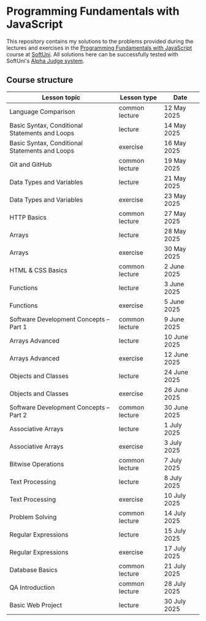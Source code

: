 Programming Fundamentals with JavaScript
========================================

This repository contains my solutions to the problems provided during the lectures and exercises in the [Programming Fundamentals with JavaScript](https://softuni.bg/trainings/4939/programming-fundamentals-with-javascript-may-2025) course at [SoftUni](https://softuni.bg). All solutions here can be successfully tested with SoftUni's [Alpha Judge system](https://alpha.judge.softuni.org).

Course structure
----------------

| Lesson topic                                   | Lesson type    | Date         |
| ---------------------------------------------- | -------------- | ------------ |
| Language Comparison                            | common lecture |  12 May 2025 |
| Basic Syntax, Conditional Statements and Loops | lecture        |  14 May 2025 |
| Basic Syntax, Conditional Statements and Loops | exercise       |  16 May 2025 |
| Git and GitHub                                 | common lecture |  19 May 2025 |
| Data Types and Variables                       | lecture        |  21 May 2025 |
| Data Types and Variables                       | exercise       |  23 May 2025 |
| HTTP Basics                                    | common lecture |  27 May 2025 |
| Arrays                                         | lecture        |  28 May 2025 |
| Arrays                                         | exercise       |  30 May 2025 |
| HTML & CSS Basics                              | common lecture |  2 June 2025 |
| Functions                                      | lecture        |  3 June 2025 |
| Functions                                      | exercise       |  5 June 2025 |
| Software Development Concepts – Part 1         | common lecture |  9 June 2025 |
| Arrays Advanced                                | lecture        | 10 June 2025 |
| Arrays Advanced                                | exercise       | 12 June 2025 |
| Objects and Classes                            | lecture        | 24 June 2025 |
| Objects and Classes                            | exercise       | 26 June 2025 |
| Software Development Concepts – Part 2         | common lecture | 30 June 2025 |
| Associative Arrays                             | lecture        |  1 July 2025 |
| Associative Arrays                             | exercise       |  3 July 2025 |
| Bitwise Operations                             | common lecture |  7 July 2025 |
| Text Processing                                | lecture        |  8 July 2025 |
| Text Processing                                | exercise       | 10 July 2025 |
| Problem Solving                                | common lecture | 14 July 2025 |
| Regular Expressions                            | lecture        | 15 July 2025 |
| Regular Expressions                            | exercise       | 17 July 2025 |
| Database Basics                                | common lecture | 21 July 2025 |
| QA Introduction                                | common lecture | 28 July 2025 |
| Basic Web Project                              | lecture        | 30 July 2025 |
